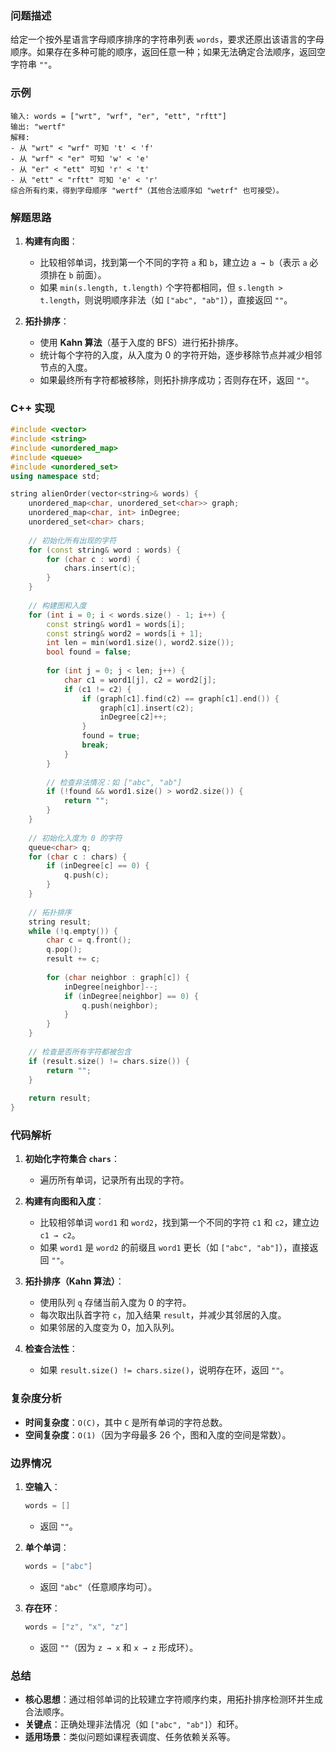 ### **问题描述**
给定一个按外星语言字母顺序排序的字符串列表 `words`，要求还原出该语言的字母顺序。如果存在多种可能的顺序，返回任意一种；如果无法确定合法顺序，返回空字符串 `""`。

### **示例**
```plaintext
输入: words = ["wrt", "wrf", "er", "ett", "rftt"]
输出: "wertf"
解释: 
- 从 "wrt" < "wrf" 可知 't' < 'f'
- 从 "wrf" < "er" 可知 'w' < 'e'
- 从 "er" < "ett" 可知 'r' < 't'
- 从 "ett" < "rftt" 可知 'e' < 'r'
综合所有约束，得到字母顺序 "wertf"（其他合法顺序如 "wetrf" 也可接受）。
```

### **解题思路**
1. **构建有向图**：
   - 比较相邻单词，找到第一个不同的字符 `a` 和 `b`，建立边 `a → b`（表示 `a` 必须排在 `b` 前面）。
   - 如果 `min(s.length, t.length)` 个字符都相同，但 `s.length > t.length`，则说明顺序非法（如 `["abc", "ab"]`），直接返回 `""`。

2. **拓扑排序**：
   - 使用 **Kahn 算法**（基于入度的 BFS）进行拓扑排序。
   - 统计每个字符的入度，从入度为 0 的字符开始，逐步移除节点并减少相邻节点的入度。
   - 如果最终所有字符都被移除，则拓扑排序成功；否则存在环，返回 `""`。

### **C++ 实现**
```cpp
#include <vector>
#include <string>
#include <unordered_map>
#include <queue>
#include <unordered_set>
using namespace std;

string alienOrder(vector<string>& words) {
    unordered_map<char, unordered_set<char>> graph;
    unordered_map<char, int> inDegree;
    unordered_set<char> chars;
    
    // 初始化所有出现的字符
    for (const string& word : words) {
        for (char c : word) {
            chars.insert(c);
        }
    }
    
    // 构建图和入度
    for (int i = 0; i < words.size() - 1; i++) {
        const string& word1 = words[i];
        const string& word2 = words[i + 1];
        int len = min(word1.size(), word2.size());
        bool found = false;
        
        for (int j = 0; j < len; j++) {
            char c1 = word1[j], c2 = word2[j];
            if (c1 != c2) {
                if (graph[c1].find(c2) == graph[c1].end()) {
                    graph[c1].insert(c2);
                    inDegree[c2]++;
                }
                found = true;
                break;
            }
        }
        
        // 检查非法情况：如 ["abc", "ab"]
        if (!found && word1.size() > word2.size()) {
            return "";
        }
    }
    
    // 初始化入度为 0 的字符
    queue<char> q;
    for (char c : chars) {
        if (inDegree[c] == 0) {
            q.push(c);
        }
    }
    
    // 拓扑排序
    string result;
    while (!q.empty()) {
        char c = q.front();
        q.pop();
        result += c;
        
        for (char neighbor : graph[c]) {
            inDegree[neighbor]--;
            if (inDegree[neighbor] == 0) {
                q.push(neighbor);
            }
        }
    }
    
    // 检查是否所有字符都被包含
    if (result.size() != chars.size()) {
        return "";
    }
    
    return result;
}
```

### **代码解析**
1. **初始化字符集合 `chars`**：
   - 遍历所有单词，记录所有出现的字符。

2. **构建有向图和入度**：
   - 比较相邻单词 `word1` 和 `word2`，找到第一个不同的字符 `c1` 和 `c2`，建立边 `c1 → c2`。
   - 如果 `word1` 是 `word2` 的前缀且 `word1` 更长（如 `["abc", "ab"]`），直接返回 `""`。

3. **拓扑排序（Kahn 算法）**：
   - 使用队列 `q` 存储当前入度为 0 的字符。
   - 每次取出队首字符 `c`，加入结果 `result`，并减少其邻居的入度。
   - 如果邻居的入度变为 0，加入队列。

4. **检查合法性**：
   - 如果 `result.size() != chars.size()`，说明存在环，返回 `""`。

### **复杂度分析**
- **时间复杂度**：`O(C)`，其中 `C` 是所有单词的字符总数。
- **空间复杂度**：`O(1)`（因为字母最多 26 个，图和入度的空间是常数）。

### **边界情况**
1. **空输入**：
   ```cpp
   words = []
   ```
   - 返回 `""`。

2. **单个单词**：
   ```cpp
   words = ["abc"]
   ```
   - 返回 `"abc"`（任意顺序均可）。

3. **存在环**：
   ```cpp
   words = ["z", "x", "z"]
   ```
   - 返回 `""`（因为 `z → x` 和 `x → z` 形成环）。

### **总结**
- **核心思想**：通过相邻单词的比较建立字符顺序约束，用拓扑排序检测环并生成合法顺序。
- **关键点**：正确处理非法情况（如 `["abc", "ab"]`）和环。
- **适用场景**：类似问题如课程表调度、任务依赖关系等。